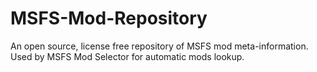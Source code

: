 # MSFS-Mod-Repository
An open source, license free repository of MSFS mod meta-information. Used by MSFS Mod Selector for automatic mods lookup.
